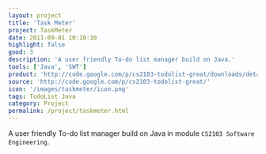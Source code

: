 ```yaml
---
layout: project
title: 'Task Meter'
project: TaskMeter
date: 2011-09-01 10:10:10
highlight: false
good: 3
description: 'A user friendly To-do list manager build on Java.'
tools: ['Java', 'SWT']
product: 'http://code.google.com/p/cs2103-todolist-great/downloads/detail?name=[T14J1]TaskMeter[v0.2].zip&can=2&q='
source: 'http://code.google.com/p/cs2103-todolist-great/'
icon: '/images/taskmeter/icon.png'
tags: TodoList Java
category: Project
permalink: /project/taskmeter.html
---
```


A user friendly To-do list manager build on Java in module `CS2103 Software Engineering`.
